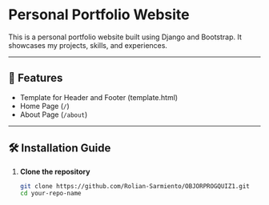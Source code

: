 # Personal Portfolio Website

This is a personal portfolio website built using Django and Bootstrap. It showcases my projects, skills, and experiences.

---

## 🚀 Features

- Template for Header and Footer (template.html)
- Home Page (`/`)
- About Page (`/about`)

---

## 🛠️ Installation Guide

1. **Clone the repository**
   ```bash
   git clone https://github.com/Rolian-Sarmiento/OBJORPROGQUIZ1.git
   cd your-repo-name
